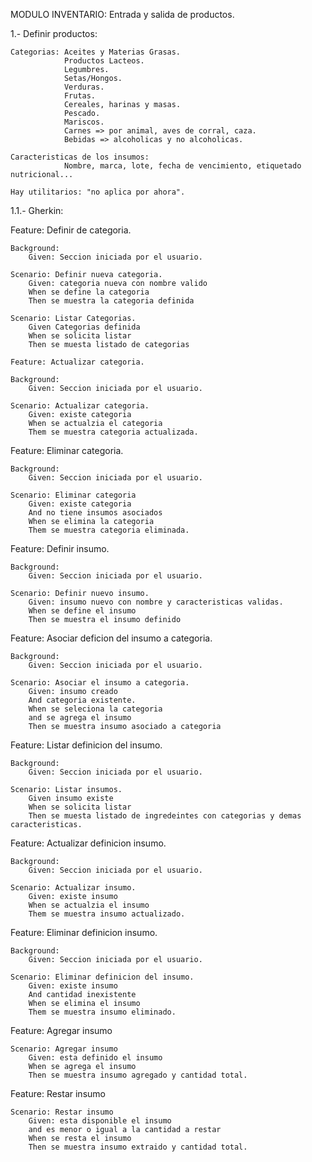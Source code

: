 MODULO INVENTARIO:
Entrada y salida de productos.

1.- Definir productos:
 
	Categorias: Aceites y Materias Grasas.
				Productos Lacteos.
				Legumbres.
				Setas/Hongos.
				Verduras.
				Frutas.
				Cereales, harinas y masas.
				Pescado.
				Mariscos.
				Carnes => por animal, aves de corral, caza. 
				Bebidas => alcoholicas y no alcoholicas.
	
	Caracteristicas de los insumos:	
				Nombre, marca, lote, fecha de vencimiento, etiquetado nutricional... 
	
	Hay utilitarios: "no aplica por ahora".


1.1.- Gherkin: 

Feature: Definir de categoria.

	Background:
		Given: Seccion iniciada por el usuario.

	Scenario: Definir nueva categoria.
		Given: categoria nueva con nombre valido
		When se define la categoria		
		Then se muestra la categoria definida 

	Scenario: Listar Categorias.
		Given Categorias definida
		When se solicita listar
		Then se muesta listado de categorias

	Feature: Actualizar categoria.

	Background:
		Given: Seccion iniciada por el usuario.

	Scenario: Actualizar categoria. 
		Given: existe categoria
		When se actualzia el categoria 
		Them se muestra categoria actualizada.

Feature: Eliminar categoria.

	Background:
		Given: Seccion iniciada por el usuario.

	Scenario: Eliminar categoria 
		Given: existe categoria
		And no tiene insumos asociados
		When se elimina la categoria 
		Them se muestra categoria eliminada.

Feature: Definir insumo.

	Background:
		Given: Seccion iniciada por el usuario.

	Scenario: Definir nuevo insumo.
		Given: insumo nuevo con nombre y caracteristicas validas.
		When se define el insumo		
		Then se muestra el insumo definido
		
Feature: Asociar deficion del insumo a categoria.

	Background:
		Given: Seccion iniciada por el usuario.

	Scenario: Asociar el insumo a categoria.
		Given: insumo creado
		And categoria existente.
		When se seleciona la categoria
		and se agrega el insumo
		Then se muestra insumo asociado a categoria

Feature: Listar definicion del insumo.

	Background:
		Given: Seccion iniciada por el usuario.

	Scenario: Listar insumos.
		Given insumo existe
		When se solicita listar
		Then se muesta listado de ingredeintes con categorias y demas caracteristicas.

Feature: Actualizar definicion insumo.

	Background:
		Given: Seccion iniciada por el usuario.

	Scenario: Actualizar insumo. 
		Given: existe insumo
		When se actualzia el insumo 
		Them se muestra insumo actualizado.

Feature: Eliminar definicion insumo.

	Background:
		Given: Seccion iniciada por el usuario.

	Scenario: Eliminar definicion del insumo. 
		Given: existe insumo
		And cantidad inexistente
		When se elimina el insumo 
		Them se muestra insumo eliminado.


Feature: Agregar insumo

	Scenario: Agregar insumo 
		Given: esta definido el insumo 
		When se agrega el insumo 
		Then se muestra insumo agregado y cantidad total.

Feature: Restar insumo

	Scenario: Restar insumo 
		Given: esta disponible el insumo 
		and es menor o igual a la cantidad a restar
		When se resta el insumo 
		Then se muestra insumo extraido y cantidad total.
